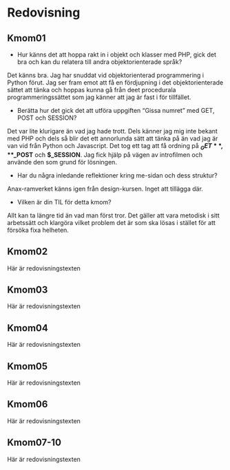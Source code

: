---
...
Redovisning
=========================



Kmom01
-------------------------

* Hur känns det att hoppa rakt in i objekt och klasser med PHP, gick det bra och kan du relatera till andra objektorienterade språk?

Det känns bra. Jag har snuddat vid objektorienterad programmering i Python förut. Jag ser fram emot att få en fördjupning i det objektorienterade sättet att tänka och hoppas kunna gå från deet procedurala programmeringssättet som jag känner att jag är fast i för tillfället.

* Berätta hur det gick det att utföra uppgiften “Gissa numret” med GET, POST och SESSION?

Det var lite klurigare än vad jag hade trott. Dels känner jag mig inte bekant med PHP och dels så blir det ett annorlunda sätt att tänka på än vad jag är van vid från Python och Javascript. Det tog ett tag att få ordning på **$_GET**, **$_POST** och **$_SESSION**. Jag fick hjälp på vägen av introfilmen och använde den som grund för lösningen.

* Har du några inledande reflektioner kring me-sidan och dess struktur?

Anax-ramverket känns igen från design-kursen. Inget att tillägga där.

* Vilken är din TIL för detta kmom?

Allt kan ta längre tid än vad man först tror. Det gäller att vara metodisk i sitt arbetssätt och klargöra vilket problem det är som ska lösas i stället för att försöka fixa helheten.





Kmom02
-------------------------

Här är redovisningstexten



Kmom03
-------------------------

Här är redovisningstexten



Kmom04
-------------------------

Här är redovisningstexten



Kmom05
-------------------------

Här är redovisningstexten



Kmom06
-------------------------

Här är redovisningstexten



Kmom07-10
-------------------------

Här är redovisningstexten
